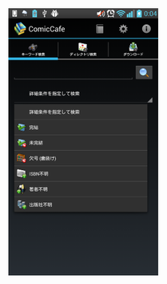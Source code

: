 <img src='https://raw.githubusercontent.com/burton999dev/ComicCafeHelp/master/images/ja/client/KerywordSearch.png' width='300px'/>

